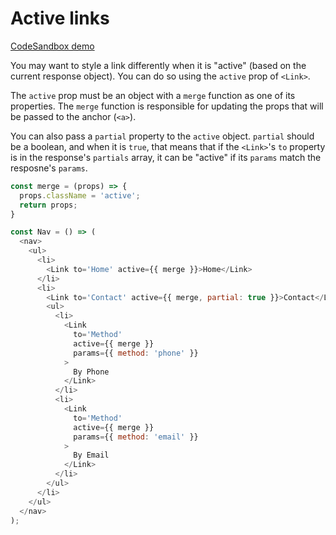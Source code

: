 # Active links

[CodeSandbox demo](https://codesandbox.io/embed/J9x3n3k2)

You may want to style a link differently when it is "active" (based on the current response object). You can do so using the `active` prop of `<Link>`.

The `active` prop must be an object with a `merge` function as one of its properties. The `merge` function is responsible for updating the props that will be passed to the anchor (`<a>`).

You can also pass a `partial` property to the `active` object. `partial` should be a boolean, and when it is `true`, that means that if the `<Link>`'s `to` property is in the response's `partials` array, it can be "active" if its `params` match the resposne's `params`.

```js
const merge = (props) => {
  props.className = 'active';
  return props;
}

const Nav = () => (
  <nav>
    <ul>
      <li>
        <Link to='Home' active={{ merge }}>Home</Link>
      </li>
      <li>
        <Link to='Contact' active={{ merge, partial: true }}>Contact</Link>
        <ul>
          <li>
            <Link
              to='Method'
              active={{ merge }}
              params={{ method: 'phone' }}
            >
              By Phone
            </Link>
          </li>
          <li>
            <Link
              to='Method'
              active={{ merge }}
              params={{ method: 'email' }}
            >
              By Email
            </Link>
          </li>
        </ul>
      </li>
    </ul>
  </nav>
);
```
